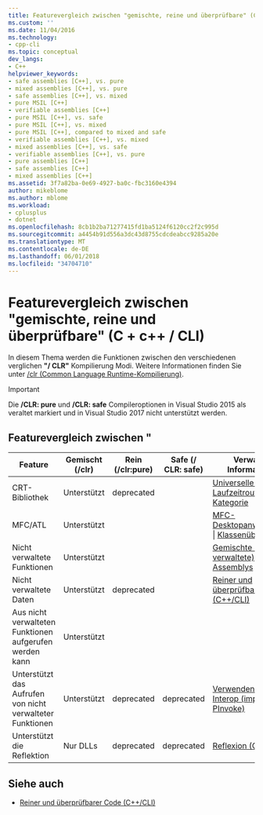 ```yaml
---
title: Featurevergleich zwischen "gemischte, reine und überprüfbare" (C + c++ / CLI) | Microsoft Docs
ms.custom: ''
ms.date: 11/04/2016
ms.technology:
- cpp-cli
ms.topic: conceptual
dev_langs:
- C++
helpviewer_keywords:
- safe assemblies [C++], vs. pure
- mixed assemblies [C++], vs. pure
- safe assemblies [C++], vs. mixed
- pure MSIL [C++]
- verifiable assemblies [C++]
- pure MSIL [C++], vs. safe
- pure MSIL [C++], vs. mixed
- pure MSIL [C++], compared to mixed and safe
- verifiable assemblies [C++], vs. mixed
- mixed assemblies [C++], vs. safe
- verifiable assemblies [C++], vs. pure
- pure assemblies [C++]
- safe assemblies [C++]
- mixed assemblies [C++]
ms.assetid: 3f7a82ba-0e69-4927-ba0c-fbc3160e4394
author: mikeblome
ms.author: mblome
ms.workload:
- cplusplus
- dotnet
ms.openlocfilehash: 8cb1b2ba71277415fd1ba5124f6120cc2f2c995d
ms.sourcegitcommit: a4454b91d556a3dc43d8755cdcdeabcc9285a20e
ms.translationtype: MT
ms.contentlocale: de-DE
ms.lasthandoff: 06/01/2018
ms.locfileid: "34704710"
---
```

# <a name="mixed-pure-and-verifiable-feature-comparison-ccli"></a>Featurevergleich zwischen "gemischte, reine und überprüfbare" (C + c++ / CLI)

In diesem Thema werden die Funktionen zwischen den verschiedenen verglichen **"/ CLR"** Kompilierung Modi. Weitere Informationen finden Sie unter [/clr (Common Language Runtime-Kompilierung)](../build/reference/clr-common-language-runtime-compilation.md).

> [!IMPORTANT]
> Die **/CLR: pure** und **/CLR: safe** Compileroptionen in Visual Studio 2015 als veraltet markiert und in Visual Studio 2017 nicht unterstützt werden.

## <a name="feature-comparison"></a>Featurevergleich zwischen "

|Feature|Gemischt (/clr)|Rein (/clr:pure)|Safe (/ CLR: safe)|Verwandte Informationen|
|-------------|---------------------|-------------------------|-------------------------|-------------------------|
|CRT-Bibliothek|Unterstützt|deprecated||[Universelle C-Laufzeitroutinen nach Kategorie](../c-runtime-library/run-time-routines-by-category.md)|
|MFC/ATL|Unterstützt|||[MFC-Desktopanwendungen](../mfc/mfc-desktop-applications.md) &#124; [Klassenübersicht](../atl/atl-class-overview.md)|
|Nicht verwaltete Funktionen|Unterstützt|||[Gemischte (native und verwaltete) Assemblys](../dotnet/mixed-native-and-managed-assemblies.md)|
|Nicht verwaltete Daten|Unterstützt|deprecated||[Reiner und überprüfbarer Code (C++/CLI)](../dotnet/pure-and-verifiable-code-cpp-cli.md)|
|Aus nicht verwalteten Funktionen aufgerufen werden kann|Unterstützt||||
|Unterstützt das Aufrufen von nicht verwalteter Funktionen|Unterstützt|deprecated|deprecated|[Verwenden von C++-Interop (implizites PInvoke)](../dotnet/using-cpp-interop-implicit-pinvoke.md)|
|Unterstützt die Reflektion|Nur DLLs|deprecated|deprecated|[Reflexion (C++/CLI)](../dotnet/reflection-cpp-cli.md)|

## <a name="see-also"></a>Siehe auch

- [Reiner und überprüfbarer Code (C++/CLI)](../dotnet/pure-and-verifiable-code-cpp-cli.md)